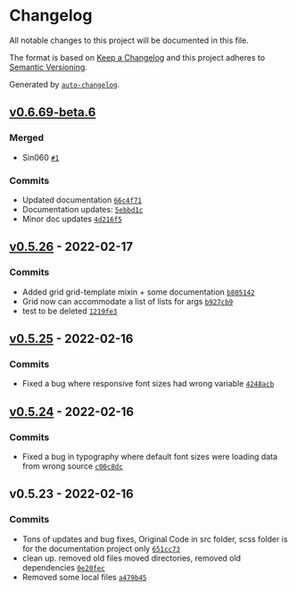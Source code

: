 # Changelog

All notable changes to this project will be documented in this file.

The format is based on [Keep a Changelog](https://keepachangelog.com/en/1.0.0/)
and this project adheres to [Semantic Versioning](https://semver.org/spec/v2.0.0.html).

Generated by [`auto-changelog`](https://github.com/CookPete/auto-changelog).

## [v0.6.69-beta.6](https://github.com/TheoKondak/Sinister/compare/v0.5.26...v0.6.69-beta.6)

### Merged

- Sin060 [`#1`](https://github.com/TheoKondak/Sinister/pull/1)

### Commits

- Updated documentation [`66c4f71`](https://github.com/TheoKondak/Sinister/commit/66c4f71fda84d2721fb9bdfa3b85cb493b834b89)
- Documentation updates: [`5ebbd1c`](https://github.com/TheoKondak/Sinister/commit/5ebbd1c8d7e4e44ac946446309738bb47d781a14)
- Minor doc updates [`4d216f5`](https://github.com/TheoKondak/Sinister/commit/4d216f5949136f20b6e8b365662b8c28c07b3d0a)

## [v0.5.26](https://github.com/TheoKondak/Sinister/compare/v0.5.25...v0.5.26) - 2022-02-17

### Commits

- Added grid grid-template mixin + some documentation [`b805142`](https://github.com/TheoKondak/Sinister/commit/b8051426cba319904e6202f0c40704f6966be95a)
- Grid now can accommodate a list of lists for args [`b927cb9`](https://github.com/TheoKondak/Sinister/commit/b927cb9e9229cb51add61b2e105a06d6b7d9bb38)
- test to be deleted [`1219fe3`](https://github.com/TheoKondak/Sinister/commit/1219fe3b4680531e658d8788e8e4485cac680cfd)

## [v0.5.25](https://github.com/TheoKondak/Sinister/compare/v0.5.24...v0.5.25) - 2022-02-16

### Commits

- Fixed a bug where responsive font sizes had wrong variable [`4248acb`](https://github.com/TheoKondak/Sinister/commit/4248acb5129d5a3e7ad0790c52b707b8213872f4)

## [v0.5.24](https://github.com/TheoKondak/Sinister/compare/v0.5.23...v0.5.24) - 2022-02-16

### Commits

- Fixed a bug in typography where default font sizes were loading data from wrong source [`c00c8dc`](https://github.com/TheoKondak/Sinister/commit/c00c8dc59734ce80e9993b6c43c3ecadddec72bd)

## v0.5.23 - 2022-02-16

### Commits

- Tons of updates and bug fixes, Original Code in src folder, scss folder is for the documentation project only [`651cc73`](https://github.com/TheoKondak/Sinister/commit/651cc73a9f64832541ec999fca4fbb93274f21e7)
- clean up. removed old files moved directories, removed old dependencies [`0e20fec`](https://github.com/TheoKondak/Sinister/commit/0e20fecffeb04421d2c0c05709262c2ac44e7f97)
- Removed some local files [`a479b45`](https://github.com/TheoKondak/Sinister/commit/a479b45b87d42517e307bfd41fad6a3dc138e5cf)
